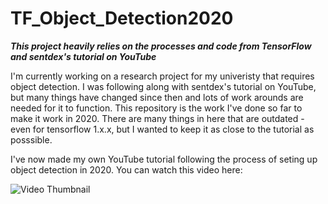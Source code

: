 # TF_Object_Detection2020

***This project heavily relies on the processes and code from TensorFlow and sentdex's tutorial on YouTube***

I'm currently working on a research project for my univeristy that requires object detection. I was following along with sentdex's tutorial on YouTube, but many things have changed since then and lots of work arounds are needed for it to function. This repository is the work I've done so far to make it work in 2020. There are many things in here that are outdated - even for tensorflow 1.x.x, but I wanted to keep it as close to the tutorial as posssible.

I've now made my own YouTube tutorial following the process of seting up object detection in 2020. You can watch this video here: 

![Video Thumbnail](https://github.com/Bengemon825/TF_Object_Detection2020/blob/master/tensorflow%20object%20detection%20tutorial.jpg)
